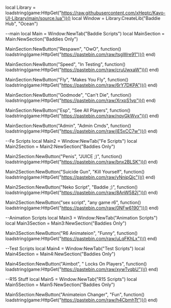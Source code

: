 local Library = loadstring(game:HttpGet("https://raw.githubusercontent.com/xHeptc/Kavo-UI-Library/main/source.lua"))()
local Window = Library.CreateLib("Baddie Hub", "Ocean")

--main
local Main = Window:NewTab("Baddie Scripts")
local MainSection = Main:NewSection("Baddies Only")

MainSection:NewButton("Respawn", "OwO", function()
    loadstring(game:HttpGet("https://pastebin.com/raw/tsgWre91"))()
end)

MainSection:NewButton("Speed", "In Testing", function()
    loadstring(game:HttpGet("https://pastebin.com/raw/cruUwxaW"))()
end)

MainSection:NewButton("Fly", "Makes You Fly", function()
    loadstring(game:HttpGet("https://pastebin.com/raw/6rY7DKPA"))()
end)

MainSection:NewButton("Godmode", "Can't Die", function()
    loadstring(game:HttpGet("https://pastebin.com/raw/XrxpS1vp"))()
end)

MainSection:NewButton("Esp", "See All Players", function()
    loadstring(game:HttpGet("https://pastebin.com/raw/nqyGkWvx"))()
end)

MainSection:NewButton("Admin", "Admin Cmds", function()
    loadstring(game:HttpGet("https://pastebin.com/raw/jE5xCC7w"))()
end)

--Fe Scripts
local Main2 = Window:NewTab("Fe Scripts")
local Main2Section = Main2:NewSection("Baddies Only")

Main2Section:NewButton("Penis", "JUICE ;)", function()
    loadstring(game:HttpGet("https://pastebin.com/raw/bnx2BLSK"))()
end)

Main2Section:NewButton("Suicide Gun", "Kill Yourself", function()
    loadstring(game:HttpGet("https://pastebin.com/raw/yNnipQjc"))()
end)

Main2Section:NewButton("Neko Script", "Baddie ;)", function()
    loadstring(game:HttpGet("https://pastebin.com/raw/8AnW582j"))()
end)

Main2Section:NewButton("sex script", "any game r6", function()
    loadstring(game:HttpGet("https://pastebin.com/raw/0NFw6190"))()
end)

--Animation Scripts
local Main3 = Window:NewTab("Animation Scripts")
local Main3Section = Main3:NewSection("Baddies Only")

Main3Section:NewButton("R6 Animateion", "Funny", function()
    loadstring(game:HttpGet("https://pastebin.com/raw/uLqFKhLx"))()
end)

--Test Scripts
local Main4 = Window:NewTab("Test Scripts")
local Main4Section = Main4:NewSection("Baddies Only")

Main4Section:NewButton("Aimbot", " Locks On Players", function()
    loadstring(game:HttpGet("https://pastebin.com/raw/xywTvqbU"))()
end)

--R15 Stuff
local Main5 = Window:NewTab("R15 Scripts")
local Main5Section = Main5:NewSection("Baddies Only")

Main5Section:NewButton("Animateion Changer", "Fun", function()
    loadstring(game:HttpGet("https://pastebin.com/raw/h4CbmhTt"))()
end)
